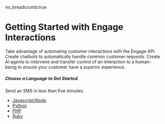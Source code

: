 no_breadcrumb:true

# Getting Started with Engage Interactions

Take advantage of automating customer interactions with the Engage API. Create chatbots to automatically handle common customer requests. Create AI agents to intervene and transfer control of an interaction to a human-being to ensure your customer have a superior experience.

##### Choose a Language to Get Started

Send an SMS in less than five minutes:

* [Javascript/Node](./node/)
* [Python](./python/)
* [PHP](./php/)
* [Ruby](./ruby/)

